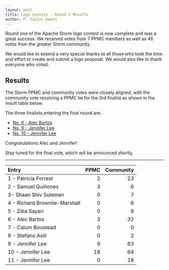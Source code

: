 ```yaml
---
layout: post
title: Logo Contest - Round 1 Results
author: P. Taylor Goetz
---
```


Round one of the Apache Storm logo contest is now complete and was a great success. We received votes from 7 PPMC members as well as 46 votes from the greater Storm community.

We would like to extend a very special thanks to all those who took the time and effort to create and submit a logo proposal. We would also like to thank everyone who voted.

## Results ##
The Storm PPMC and community votes were closely aligned, with the community vote resolving a PPMC tie for the 3rd finalist as shown in the result table below.

The three finalists entering the final round are:

 * [No. 6 - Alec Bartos](/2014/04/23/logo-abartos.html)
 * [No. 9 - Jennifer Lee](/2014/04/29/logo-jlee1.html)
 * [No. 10 - Jennifer Lee](/2014/04/29/logo-jlee2.html)
 
Congratulations Alec and Jennifer!

Stay tuned for the final vote, which will be announced shortly.

------

| Entry                        | PPMC | Community |
|:-----------------------------|-----:|----------:|
|1 - Patricia Forrest          | 2    | 23        |
|2 - Samuel Quiñones           | 3    | 6         |
|3- Shaan Shiv Suleman         | 0    | 7         |
|4 - Richard Brownlie-Marshall | 0    | 6         |
|5 - Ziba Sayari               | 0    | 9         |
|6 - Alec Bartos               | 3    | 32        |
|7 - Calum Boustead            | 0    | 0         |
|8 - Stefano Asili             | 0    | 2         |
|9 - Jennifer Lee              | 9    | 63        |
|10 - Jennifer Lee             | 18   | 64        |
|11 - Jennifer Lee             | 0    | 18        |